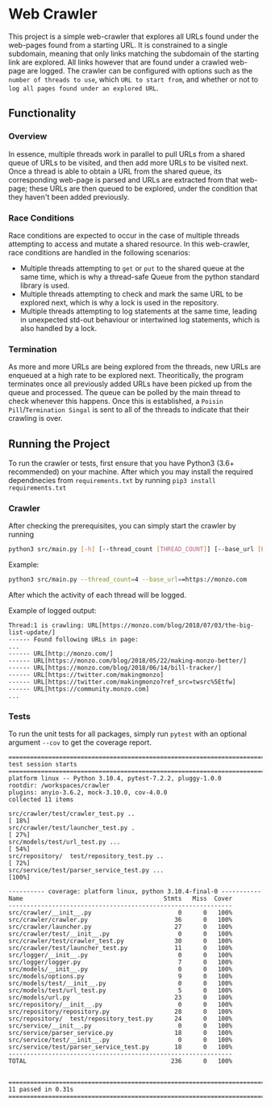 # Web Crawler

This project is a simple web-crawler that explores all URLs found under the web-pages found from a starting URL. It is constrained to a single subdomain, meaning that only links matching the subdomain of the starting link are explored. All links however that are found under a crawled web-page are logged. The crawler can be configured with options such as the `number of threads to use`, which `URL to start from`, and whether or not to `log all pages found under an explored URL`.

## Functionality

### Overview
In essence, multiple threads work in parallel to pull URLs from a shared queue of URLs to be visited, and then add more URLs to be visited next. Once a thread is able to obtain a URL from the shared queue, its corresponding web-page is parsed and URLs are extracted from that web-page; these URLs are then queued to be explored, under the condition that they haven't been added previously.

### Race Conditions
Race conditions are expected to occur in the case of multiple threads attempting to access and mutate a shared resource. In this web-crawler, race conditions are handled in the following scenarios:
- Multiple threads attempting to `get` or `put` to the shared queue at the same time, which is why a thread-safe Queue from the python standard library is used.
- Multiple threads attempting to check and mark the same URL to be explored next, which is why a lock is used in the repository.
- Multiple threads attempting to log statements at the same time, leading in unexpected std-out behaviour or intertwined log statements, which is also handled by a lock.

### Termination
As more and more URLs are being explored from the threads, new URLs are enqueued at a high rate to be explored next. Theoritically, the program terminates once all previously added URLs have been picked up from the queue and processed. The queue can be polled by the main thread to check whenever this happens. Once this is established, a `Poisin Pill`/`Termination Singal` is sent to all of the threads to indicate that their crawling is over.

## Running the Project
To run the crawler or tests, first ensure that you have Python3 (3.6+ recommended) on your machine. After which you may install the required dependnecies from `requirements.txt` by running `pip3 install requirements.txt`
### Crawler
After checking the prerequisites, you can simply start the crawler by running
```sh
python3 src/main.py [-h] [--thread_count [THREAD_COUNT]] [--base_url [BASE_URL]] [--skip_links_found]
```

Example:

```sh
python3 src/main.py --thread_count=4 --base_url==https://monzo.com
```

After which the activity of each thread will be logged. 

Example of logged output:

```
Thread:1 is crawling: URL[https://monzo.com/blog/2018/07/03/the-big-list-update/]
------ Found following URLs in page: 
...
------ URL[http://monzo.com/]
------ URL[https://monzo.com/blog/2018/05/22/making-monzo-better/]
------ URL[https://monzo.com/blog/2018/06/14/bill-tracker/]
------ URL[https://twitter.com/makingmonzo]
------ URL[https://twitter.com/makingmonzo?ref_src=twsrc%5Etfw]
------ URL[https://community.monzo.com]
...
```

### Tests
To run the unit tests for all packages, simply run `pytest` with an optional argument `--cov` to get the coverage report.

```
========================================================================= test session starts =========================================================================
platform linux -- Python 3.10.4, pytest-7.2.2, pluggy-1.0.0
rootdir: /workspaces/crawler
plugins: anyio-3.6.2, mock-3.10.0, cov-4.0.0
collected 11 items                                                                                                                                                    

src/crawler/test/crawler_test.py ..                                                                                                                             [ 18%]
src/crawler/test/launcher_test.py .                                                                                                                             [ 27%]
src/models/test/url_test.py ...                                                                                                                                 [ 54%]
src/repository/  test/repository_test.py ..                                                                                                                     [ 72%]
src/service/test/parser_service_test.py ...                                                                                                                     [100%]

---------- coverage: platform linux, python 3.10.4-final-0 -----------
Name                                       Stmts   Miss  Cover
--------------------------------------------------------------
src/crawler/__init__.py                        0      0   100%
src/crawler/crawler.py                        36      0   100%
src/crawler/launcher.py                       27      0   100%
src/crawler/test/__init__.py                   0      0   100%
src/crawler/test/crawler_test.py              30      0   100%
src/crawler/test/launcher_test.py             11      0   100%
src/logger/__init__.py                         0      0   100%
src/logger/logger.py                           7      0   100%
src/models/__init__.py                         0      0   100%
src/models/options.py                          9      0   100%
src/models/test/__init__.py                    0      0   100%
src/models/test/url_test.py                    5      0   100%
src/models/url.py                             23      0   100%
src/repository/__init__.py                     0      0   100%
src/repository/repository.py                  28      0   100%
src/repository/  test/repository_test.py      24      0   100%
src/service/__init__.py                        0      0   100%
src/service/parser_service.py                 18      0   100%
src/service/test/__init__.py                   0      0   100%
src/service/test/parser_service_test.py       18      0   100%
--------------------------------------------------------------
TOTAL                                        236      0   100%


========================================================================= 11 passed in 0.31s ==========================================================================

```
